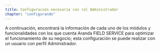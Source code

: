 ```yaml
---
title: Configuración necesaria con rol Administrador
chapter: "configurando"
---
```


A continuación, encontrará la información de cada uno de los módulos y funcionalidades con los que cuenta Aranda FIELD SERVICE para optimizar el funcionamiento de su negocio; esta configuración se puede realizar con un usuario con perfil Administrador.
